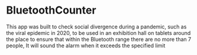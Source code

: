 # BluetoothCounter
This app was built to check social divergence during a pandemic, such as the viral epidemic in 2020, to be used in an exhibition hall on tablets around the place to ensure that within the Bluetooth range there are no more than 7 people, It will sound the alarm when it exceeds the specified limit
